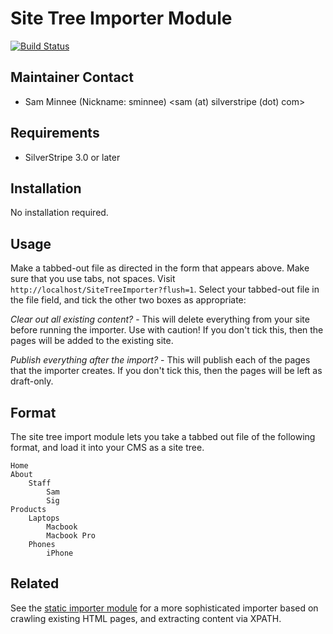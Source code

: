 # Site Tree Importer Module

[![Build Status](https://secure.travis-ci.org/silverstripe-labs/silverstripe-sitetreeimporter.png?branch=master)](http://travis-ci.org/silverstripe-labs/silverstripe-sitetreeimporter)

## Maintainer Contact

 * Sam Minnee (Nickname: sminnee) 
   <sam (at) silverstripe (dot) com>

## Requirements
 
 * SilverStripe 3.0 or later

## Installation

No installation required.

## Usage 

Make a tabbed-out file as directed in the form that appears above. Make sure that you use tabs, not spaces.
Visit `http://localhost/SiteTreeImporter?flush=1`.
Select your tabbed-out file in the file field, and tick the other two boxes as appropriate:

*Clear out all existing content?* - This will delete everything from your site before running the importer. 
Use with caution! If you don't tick this, then the pages will be added to the existing site.

*Publish everything after the import?* - This will publish each of the pages that the importer creates. 
If you don't tick this, then the pages will be left as draft-only.

## Format

The site tree import module lets you take a tabbed out file of the following format, 
and load it into your CMS as a site tree.

	Home
	About
		Staff
			Sam
			Sig
	Products
		Laptops
			Macbook
			Macbook Pro
		Phones
			iPhone
			
## Related

See the [static importer module](http://silverstripe.org/static-importer-module/) for a more sophisticated
importer based on crawling existing HTML pages, and extracting content via XPATH.